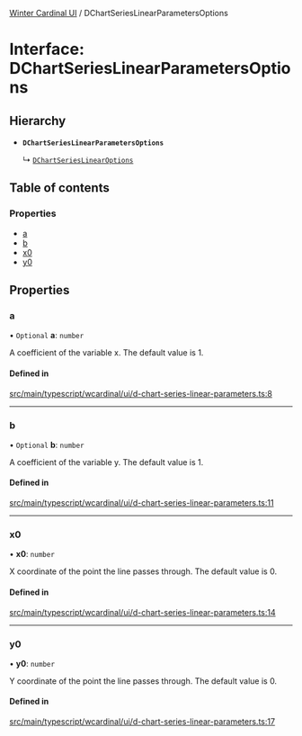 [Winter Cardinal UI](../README.md) / DChartSeriesLinearParametersOptions

# Interface: DChartSeriesLinearParametersOptions

## Hierarchy

- **`DChartSeriesLinearParametersOptions`**

  ↳ [`DChartSeriesLinearOptions`](DChartSeriesLinearOptions.md)

## Table of contents

### Properties

- [a](DChartSeriesLinearParametersOptions.md#a)
- [b](DChartSeriesLinearParametersOptions.md#b)
- [x0](DChartSeriesLinearParametersOptions.md#x0)
- [y0](DChartSeriesLinearParametersOptions.md#y0)

## Properties

### a

• `Optional` **a**: `number`

A coefficient of the variable x. The default value is 1.

#### Defined in

[src/main/typescript/wcardinal/ui/d-chart-series-linear-parameters.ts:8](https://github.com/winter-cardinal/winter-cardinal-ui/blob/v0.154.0/src/main/typescript/wcardinal/ui/d-chart-series-linear-parameters.ts#L8)

___

### b

• `Optional` **b**: `number`

A coefficient of the variable y. The default value is 1.

#### Defined in

[src/main/typescript/wcardinal/ui/d-chart-series-linear-parameters.ts:11](https://github.com/winter-cardinal/winter-cardinal-ui/blob/v0.154.0/src/main/typescript/wcardinal/ui/d-chart-series-linear-parameters.ts#L11)

___

### x0

• **x0**: `number`

X coordinate of the point the line passes through. The default value is 0.

#### Defined in

[src/main/typescript/wcardinal/ui/d-chart-series-linear-parameters.ts:14](https://github.com/winter-cardinal/winter-cardinal-ui/blob/v0.154.0/src/main/typescript/wcardinal/ui/d-chart-series-linear-parameters.ts#L14)

___

### y0

• **y0**: `number`

Y coordinate of the point the line passes through. The default value is 0.

#### Defined in

[src/main/typescript/wcardinal/ui/d-chart-series-linear-parameters.ts:17](https://github.com/winter-cardinal/winter-cardinal-ui/blob/v0.154.0/src/main/typescript/wcardinal/ui/d-chart-series-linear-parameters.ts#L17)
